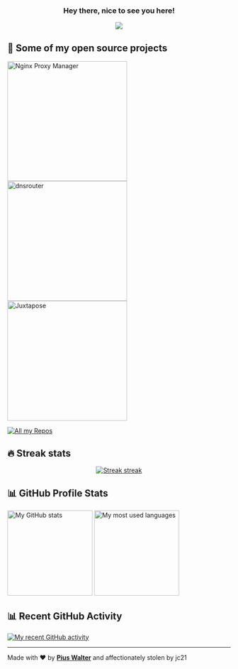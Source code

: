 <h3 align="center">
  Hey there, nice to see you here!
</h3>

<!-- https://github.com/DenverCoder1/readme-typing-svg -->
<p align="center">
  <a href="#"><img src="[![Typing SVG](https://readme-typing-svg.herokuapp.com?color=%2336BCF7&lines=Full+Stack+Developer;Home+Network+Hobbyist)](https://git.io/typing-svg)" /></a>
</p>

## 📙 Some of my open source projects

<!-- https://github.com/DenverCoder1/github-readme-stats -->
<p align="left">
  <a href="https://github.com/jc21/nginx-proxy-manager"><img width="270" alt="Nginx Proxy Manager" src="https://denvercoder1-github-readme-stats.vercel.app/api/pin/?username=jc21&repo=nginx-proxy-manager&theme=react&bg_color=3d3d3d&title_color=2336BCF7&icon_color=2336BCF7&hide_border=true&show_icons=false" /></a>
  <a href="https://github.com/jc21/dnsrouter"><img width="270" alt="dnsrouter" src="https://denvercoder1-github-readme-stats.vercel.app/api/pin/?username=jc21&repo=dnsrouter&theme=react&bg_color=3d3d3d&title_color=2336BCF7&icon_color=2336BCF7&hide_border=true&show_icons=false" /></a>
  <a href="https://github.com/jc21/juxtapose"><img width="270" alt="Juxtapose" src="https://denvercoder1-github-readme-stats.vercel.app/api/pin/?username=jc21&repo=juxtapose&theme=react&bg_color=3d3d3d&title_color=2336BCF7&icon_color=2336BCF7&hide_border=true&show_icons=false" /></a>
</p>

<!-- https://github.com/badges/shields -->
<p align="left">
  <a href="https://github.com/jc21?tab=repositories"><img alt="All my Repos" src="https://shields.io/badge/-All%20my%20Repos-3d3d3d?style=for-the-badge" /></a>
</p>

## 🔥 Streak stats

<!-- https://github.com/DenverCoder1/github-readme-streak-stats -->
<p align="center">
  <a href="#"><img alt="Streak streak" src="https://github-readme-streak-stats.herokuapp.com/?user=jc21&theme=default&hide_border=true&background=3d3d3d&stroke=2336BCF7&ring=2336BCF7&fire=2336BCF7&currStreakNum=white&sideNums=white&currStreakLabel=white&sideLabels=white&dates=2336BCF7"/></a>
</p>

<!-- https://github.com/anuraghazra/github-readme-stats -->
## 📊 GitHub Profile Stats

<a href="#"><img alt="My GitHub stats" src="https://github-readme-stats.vercel.app/api/?username=jc21&show_icons=true&count_private=true&theme=react&hide_border=true&bg_color=3d3d3d&title_color=2336BCF7&icon_color=2336BCF7" height="192px" /></a>
<a href="#"><img alt="My most used languages" src="https://github-readme-stats.vercel.app/api/top-langs/?username=jc21&langs_count=8&layout=compact&theme=react&hide_border=true&bg_color=3d3d3d&title_color=2336BCF7&icon_color=2336BCF7" height="192px" /></a>
<br />

<!-- https://github.com/ashutosh00710/github-readme-activity-graph -->
## 📊 Recent GitHub Activity

<a href="#"><img alt="My recent GitHub activity" src="https://activity-graph.herokuapp.com/graph?username=jc21&bg_color=3d3d3d&color=2336BCF7&line=2336BCF7&point=ffffff&hide_border=true&area_color=2336BCF7&area=true" /></a>
<br />

---

Made with ❤️ by **[Pius Walter](https://github.com/piuswalter)** and affectionately stolen by jc21

